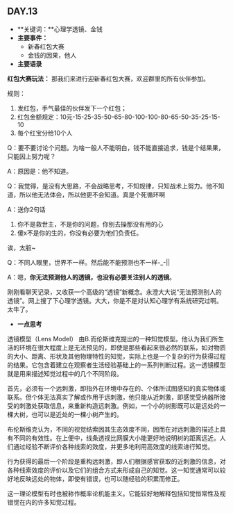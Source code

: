 ## DAY.13
+ **关键词：**心理学透镜、金钱
+ **主要事件：**
    + 新春红包大赛
    + 金钱的因果，他人
+ **主要语录**

**红包大赛玩法：**
那我们来进行迎新春红包大赛，欢迎群里的所有伙伴参加。

规则：
1. 发红包，手气最佳的伙伴发下一个红包；
2. 红包金额规定：10元-15-25-35-50-65-80-100-100-80-65-50-35-25-15-10
3. 每个红宝分给10个人

Q：要不要讨论个问题。为啥一般人不能明白，钱不能直接追求，钱是个结果果，只能因上努力呢？

A：原因是：他不知道。

Q：我觉得，是没有大思路，不会战略思考，不知规律，只知战术上努力。他不知道，所以他无法体会，所以他更不会知道。真是个死循环啊

A：送你2句话

1. 你不是救世主，不是你的问题，你别去操那没有用的心
2. 傻x不是你的生的，你没有必要为他们负责任。

诶，太脏~

Q：不同人眼里，世界不一样。然后能不能预测也不一样-_-||

A：嗯，**你无法预测他人的透镜，也没有必要关注别人的透镜**。

刚刚看聊天记录，又收获一个高级的“透镜”新概念。永澄大大说“无法预测别人的透镜”。网上搜了下心理学透镜。大大，你是不是对认知心理学有系统研究过啊。太牛了。

+ **一点思考**

透镜模型（Lens Model） 由B.而伦斯维克提出的一种知觉模型。他认为我们所生活的环境在很大程度上是无法预见的，即使是那些看起来很必然的联系，如对物质的大小、距离、形状及其他物理特性的知觉，实际上也是一个复杂的行为获得过程的结果。它包含着建立在观察者生活经验基础上的一系列判断过程。这一透镜模型就是用来描述知觉过程中的几个不同阶段。 

首先，必须有一个远刺激，即指外在环境中存在的、个体所试图感知的真实物体或联系。但个体无法真实了解或作用于远刺激，他只能从近刺激，即感觉受纳器所接受的刺激处获取信息，来重新构造远刺激。例如，一个小的树影既可以是远处的一棵大树，也可以是近处的一棵小树产生的。 

布伦斯维克认为，不同的视觉结索因其生态效度不同，因而在对远刺激的描述上具有不同的有效性。在上便中，线条透视比网膜大小能更好地说明树的距离远近。人们通过经验不断评价各种线索的效度，并更多地利用高效度的线索进行知觉。 

行为获得的最后一个阶段是重构远刺激，即人们根据感官获取的近刺激的信息，对各种线索效度的评价以及它们的组合方式来形成自己的知觉。这一知觉通常可以较好地反映远处的物体，即使有错误，也可以随经验的积累而修正。 

这一理论模型有时也被称作概率论机能主义。它能较好地解释包括知觉恒常性及视错觉在内的许多知觉过程。